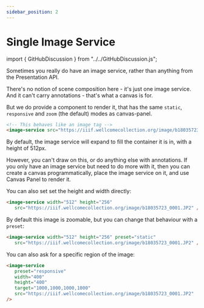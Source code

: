 ```yaml
---
sidebar_position: 2
---
```


# Single Image Service

import { GitHubDiscussion } from "../../GitHubDiscussion.js";


Sometimes you really do have an image service, rather than anything from the Presentation API.

There's no notion of scene composition here - it's just one image service. And it can't carry annotations - that's what a canvas is for.

But we do provide a component to render it, that has the same `static`, `responsive` and `zoom` (the default) modes as canvas-panel.

```html
<!-- This behaves like an image tag -->
<image-service src="https://iiif.wellcomecollection.org/image/b18035723_0001.JP2" />
```

<image-service src="https://iiif.wellcomecollection.org/image/b18035723_0001.JP2" />

By default, the image service will expand to fill the container it is in, with a height of 512px.

However, you can't draw on this, or do anything else with annotations. If you only have an image service but need to do more with it, then you can create a canvas programmatically, place the image service on it, and use Canvas Panel to render it.

You can also set set the height and width directly:

```html
<image-service width="512" height="256" 
   src="https://iiif.wellcomecollection.org/image/b18035723_0001.JP2" />
```

<image-service width="512" height="256" src="https://iiif.wellcomecollection.org/image/b18035723_0001.JP2" />


By default this image is zoomable, but you can change that behaviour with a `preset`:

```html
<image-service width="512" height="256" preset="static"
   src="https://iiif.wellcomecollection.org/image/b18035723_0001.JP2" />
```

<image-service width="512" height="256" preset="static" src="https://iiif.wellcomecollection.org/image/b18035723_0001.JP2" />


You can also ask for a specific region of the image:

```html
<image-service
   preset="responsive"
   width="400"
   height="400"
   target="1000,1000,1000,1000"
   src="https://iiif.wellcomecollection.org/image/b18035723_0001.JP2"
/>
```

<image-service
   preset="responsive"
   width="400"
   height="400"
   target="1000,1000,1000,1000"
   src="https://iiif.wellcomecollection.org/image/b18035723_0001.JP2"
/>